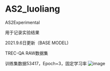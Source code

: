 # AS2_luoliang
AS2Experimental


用于记录实验结果

2021.9.6日更新（BASE MODEL)

TREC-QA RAW数据集

训练集数据53417，Epoch=3，固定学习率
![image](https://user-images.githubusercontent.com/39092507/132304205-6a545e99-65a7-447a-86dd-6c4fd73d347d.png)
